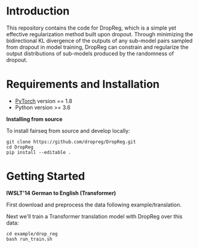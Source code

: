 # Introduction

This repository contains the code for DropReg, which is a simple yet effective regularization method built upon dropout.
Through minimizing the bidirectional KL divergence of the outputs of any sub-model pairs sampled from dropout in model training, DropReg can constrain and regularize the output distributions of sub-models produced by the randomness of dropout.

# Requirements and Installation

* [PyTorch](http://pytorch.org/) version == 1.8
* Python version >= 3.6

**Installing from source**

To install fairseq from source and develop locally:
```
git clone https://github.com/dropreg/DropReg.git
cd DropReg
pip install --editable .
```

# Getting Started

**IWSLT'14 German to English (Transformer)**

First download and preprocess the data following example/translation.

Next we'll train a Transformer translation model with DropReg over this data:
```
cd example/drop_reg
bash run_train.sh
```
